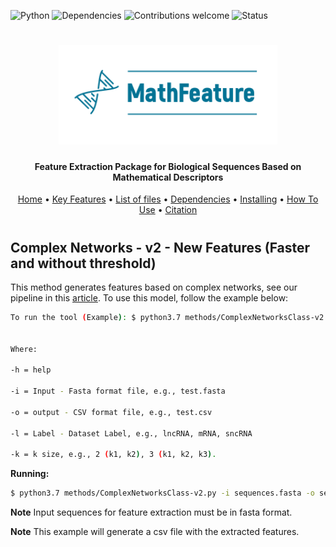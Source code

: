 ![Python](https://img.shields.io/badge/python-v3.7-blue)
![Dependencies](https://img.shields.io/badge/dependencies-up%20to%20date-brightgreen.svg)
![Contributions welcome](https://img.shields.io/badge/contributions-welcome-orange.svg)
![Status](https://img.shields.io/badge/status-up-brightgreen)

<h1 align="center">
  <img src="https://github.com/Bonidia/MathFeature/blob/master/img/MathFeature.png" alt="MathFeature" width="350">
</h1>

<h4 align="center">Feature Extraction Package for Biological Sequences Based on Mathematical Descriptors</h4>
	
<p align="center">
  <a href="https://github.com/Bonidia/MathFeature">Home</a> •
  <a href="#authors">Key Features</a> •
  <a href="#list-of-files">List of files</a> •
  <a href="#dependencies">Dependencies</a> •
  <a href="#installing-dependencies-and-package">Installing</a> •
  <a href="#how-to-use">How To Use</a> •
  <a href="#citation">Citation</a> 
</p>

<h1 align="center"></h1>

## Complex Networks - v2 - New Features (Faster and without threshold)

This method generates features based on complex networks, see our pipeline in this [article](https://www.biorxiv.org/content/10.1101/2020.06.08.140368v2). To use this model, follow the example below:

```sh
To run the tool (Example): $ python3.7 methods/ComplexNetworksClass-v2.py -i input -o output -l label -k kmer


Where:

-h = help

-i = Input - Fasta format file, e.g., test.fasta

-o = output - CSV format file, e.g., test.csv

-l = Label - Dataset Label, e.g., lncRNA, mRNA, sncRNA

-k = k size, e.g., 2 (k1, k2), 3 (k1, k2, k3).
```

**Running:**

```sh
$ python3.7 methods/ComplexNetworksClass-v2.py -i sequences.fasta -o sequences.csv -l mRNA -k 3
```

**Note** Input sequences for feature extraction must be in fasta format.

**Note** This example will generate a csv file with the extracted features.
